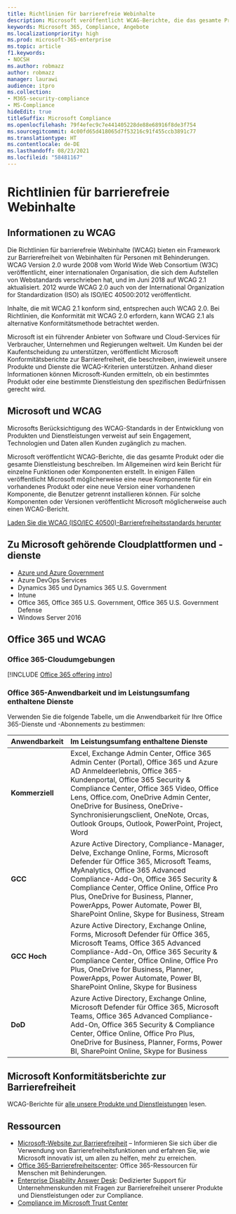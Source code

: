 ```yaml
---
title: Richtlinien für barrierefreie Webinhalte
description: Microsoft veröffentlicht WCAG-Berichte, die das gesamte Produkt bzw. den gesamten Dienst oder Teile des Produkts wiedergeben, die separat installiert werden können.
keywords: Microsoft 365, Compliance, Angebote
ms.localizationpriority: high
ms.prod: microsoft-365-enterprise
ms.topic: article
f1.keywords:
- NOCSH
ms.author: robmazz
author: robmazz
manager: laurawi
audience: itpro
ms.collection:
- M365-security-compliance
- MS-Compliance
hideEdit: true
titleSuffix: Microsoft Compliance
ms.openlocfilehash: 79f4efec9c7e441405228de88e68916f8de3f754
ms.sourcegitcommit: 4c00fd65d418065d7f53216c91f455ccb3891c77
ms.translationtype: HT
ms.contentlocale: de-DE
ms.lasthandoff: 08/23/2021
ms.locfileid: "58481167"
---
```

# <a name="web-content-accessibility-guidelines"></a>Richtlinien für barrierefreie Webinhalte

## <a name="about-wcag"></a>Informationen zu WCAG

Die Richtlinien für barrierefreie Webinhalte (WCAG) bieten ein Framework zur Barrierefreiheit von Webinhalten für Personen mit Behinderungen. WCAG Version 2.0 wurde 2008 vom World Wide Web Consortium (W3C) veröffentlicht, einer internationalen Organisation, die sich dem Aufstellen von Webstandards verschrieben hat, und im Juni 2018 auf WCAG 2.1 aktualisiert. 2012 wurde WCAG 2.0 auch von der International Organization for Standardization (ISO) als ISO/IEC 40500:2012 veröffentlicht.

Inhalte, die mit WCAG 2.1 konform sind, entsprechen auch WCAG 2.0. Bei Richtlinien, die Konformität mit WCAG 2.0 erfordern, kann WCAG 2.1 als alternative Konformitätsmethode betrachtet werden.

Microsoft ist ein führender Anbieter von Software und Cloud-Services für Verbraucher, Unternehmen und Regierungen weltweit. Um Kunden bei der Kaufentscheidung zu unterstützen, veröffentlicht Microsoft Konformitätsberichte zur Barrierefreiheit, die beschreiben, inwieweit unsere Produkte und Dienste die WCAG-Kriterien unterstützen. Anhand dieser Informationen können Microsoft-Kunden ermitteln, ob ein bestimmtes Produkt oder eine bestimmte Dienstleistung den spezifischen Bedürfnissen gerecht wird.
  
## <a name="microsoft-and-wcag"></a>Microsoft und WCAG

Microsofts Berücksichtigung des WCAG-Standards in der Entwicklung von Produkten und Dienstleistungen verweist auf sein Engagement, Technologien und Daten allen Kunden zugänglich zu machen.

Microsoft veröffentlicht WCAG-Berichte, die das gesamte Produkt oder die gesamte Dienstleistung beschreiben. Im Allgemeinen wird kein Bericht für einzelne Funktionen oder Komponenten erstellt. In einigen Fällen veröffentlicht Microsoft möglicherweise eine neue Komponente für ein vorhandenes Produkt oder eine neue Version einer vorhandenen Komponente, die Benutzer getrennt installieren können. Für solche Komponenten oder Versionen veröffentlicht Microsoft möglicherweise auch einen WCAG-Bericht.

[Laden Sie die WCAG (ISO/IEC 40500)-Barrierefreiheitsstandards herunter](https://www.w3.org/WAI/standards-guidelines/wcag/)

## <a name="microsoft-in-scope-cloud-platforms--services"></a>Zu Microsoft gehörende Cloudplattformen und -dienste

- [Azure und Azure Government](https://go.microsoft.com/fwlink/p/?linkid=2051569)
- Azure DevOps Services
- Dynamics 365 und Dynamics 365 U.S. Government
- Intune
- Office 365, Office 365 U.S. Government, Office 365 U.S. Government Defense
- Windows Server 2016

## <a name="office-365-and-wcag"></a>Office 365 und WCAG

### <a name="office-365-cloud-environments"></a>Office 365-Cloudumgebungen

[!INCLUDE [Office 365 offering intro](../includes/o365-offering-introduction.md)]

### <a name="office-365-applicability-and-in-scope-services"></a>Office 365-Anwendbarkeit und im Leistungsumfang enthaltene Dienste

Verwenden Sie die folgende Tabelle, um die Anwendbarkeit für Ihre Office 365-Dienste und -Abonnements zu bestimmen:

| **Anwendbarkeit** | **Im Leistungsumfang enthaltene Dienste** |
|:------------------|:----------------------|
| **Kommerziell** | Excel, Exchange Admin Center, Office 365 Admin Center (Portal), Office 365 und Azure AD Anmeldeerlebnis, Office 365-Kundenportal, Office 365 Security & Compliance Center, Office 365 Video, Office Lens, Office.com, OneDrive Admin Center, OneDrive for Business, OneDrive-Synchronisierungsclient, OneNote, Orcas, Outlook Groups, Outlook, PowerPoint, Project, Word  |
| **GCC** | Azure Active Directory, Compliance-Manager, Delve, Exchange Online, Forms, Microsoft Defender für Office 365, Microsoft Teams, MyAnalytics, Office 365 Advanced Compliance-Add-On, Office 365 Security & Compliance Center, Office Online, Office Pro Plus, OneDrive for Business, Planner, PowerApps, Power Automate, Power BI, SharePoint Online, Skype for Business, Stream |
| **GCC Hoch** | Azure Active Directory, Exchange Online, Forms, Microsoft Defender für Office 365, Microsoft Teams, Office 365 Advanced Compliance-Add-On, Office 365 Security & Compliance Center, Office Online, Office Pro Plus, OneDrive for Business, Planner, PowerApps, Power Automate, Power BI, SharePoint Online, Skype for Business |
| **DoD** | Azure Active Directory, Exchange Online, Microsoft Defender für Office 365, Microsoft Teams, Office 365 Advanced Compliance-Add-On, Office 365 Security & Compliance Center, Office Online, Office Pro Plus, OneDrive for Business, Planner, Forms, Power BI, SharePoint Online, Skype for Business |

## <a name="microsoft-accessibility-conformance-reports"></a>Microsoft Konformitätsberichte zur Barrierefreiheit

WCAG-Berichte für [alle unsere Produkte und Dienstleistungen](https://cloudblogs.microsoft.com/industry-blog/government/2018/09/11/accessibility-conformance-reports/) lesen.

## <a name="resources"></a>Ressourcen

- [Microsoft-Website zur Barrierefreiheit](https://www.microsoft.com/accessibility) – Informieren Sie sich über die Verwendung von Barrierefreiheitsfunktionen und erfahren Sie, wie Microsoft innovativ ist, um allen zu helfen, mehr zu erreichen.
- [Office 365-Barrierefreiheitscenter](https://go.microsoft.com/fwlink/p/?linkid=2051801): Office 365-Ressourcen für Menschen mit Behinderungen.
- [Enterprise Disability Answer Desk](https://go.microsoft.com/fwlink/p/?linkid=2050890): Dedizierter Support für Unternehmenskunden mit Fragen zur Barrierefreiheit unserer Produkte und Dienstleistungen oder zur Compliance.
- [Compliance im Microsoft Trust Center](https://www.microsoft.com/trust-center/compliance/compliance-overview)
